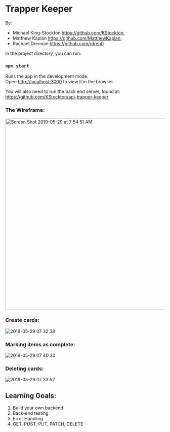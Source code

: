 # Trapper Keeper
By: 
* Michael King-Stockton https://github.com/KStockton, 
* Matthew Kaplan https://github.com/MatthewKaplan, 
* Rachael Drennan https://github.com/rdren0


In the project directory, you can run:

### `npm start`
Runs the app in the development mode.<br>
Open [http://localhost:3000](http://localhost:3000) to view it in the browser.

You will also need to run the back end server, found at:
https://github.com/KStockton/api-trapper-keeper
   
 
 ### The Wireframe:
 <img width="603" alt="Screen Shot 2019-05-29 at 7 54 51 AM" src="https://user-images.githubusercontent.com/39016273/58562817-39e13600-81e7-11e9-903c-dc06df6e727e.png">

 ### Create cards: 
![2019-05-29 07 32 38](https://user-images.githubusercontent.com/39016273/58562317-3e591f00-81e6-11e9-8125-d321836d57e0.gif)

### Marking items as complete:
![2019-05-29 07 40 30](https://user-images.githubusercontent.com/39016273/58561804-3cdb2700-81e5-11e9-89f5-b6b18f20e322.gif)

### Deleting cards:
![2019-05-29 07 33 52](https://user-images.githubusercontent.com/39016273/58562132-de627880-81e5-11e9-9232-7c5e30a8252f.gif)



## Learning Goals:
1. Build your own backend
2. Back-end testing
3. Error Handling
4. GET, POST, PUT, PATCH, DELETE
